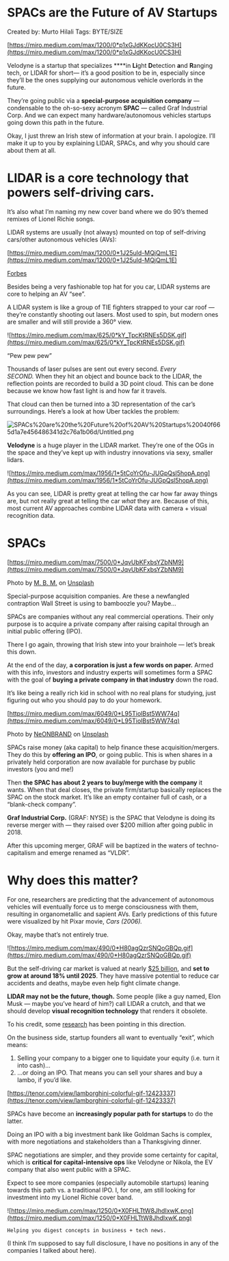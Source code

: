 # SPACs are the Future of AV Startups

Created by: Murto Hilali
Tags: BYTE/SIZE

[https://miro.medium.com/max/1200/0*p1xGJdKKocU0CS3H](https://miro.medium.com/max/1200/0*p1xGJdKKocU0CS3H)

Velodyne is a startup that specializes ****in **Li**ght **D**etection **a**nd **R**anging tech, or LIDAR for short— it’s a good position to be in, especially since they’ll be the ones supplying our autonomous vehicle overlords in the future.

They’re going public via a **special-purpose acquisition company** — condensable to the oh-so-sexy acronym **SPAC** — called Graf Industrial Corp. And we can expect many hardware/autonomous vehicles startups going down this path in the future.

Okay, I just threw an Irish stew of information at your brain. I apologize. I’ll make it up to you by explaining LIDAR, SPACs, and why you should care about them at all.

# **LIDAR is a core technology that powers self-driving cars.**

It’s also what I’m naming my new cover band where we do 90’s themed remixes of Lionel Richie songs.

LIDAR systems are usually (not always) mounted on top of self-driving cars/other autonomous vehicles (AVs):

[https://miro.medium.com/max/1200/0*1J25uld-MQjQmL1E](https://miro.medium.com/max/1200/0*1J25uld-MQjQmL1E)

[Forbes](https://www.forbes.com/sites/alanohnsman/2019/04/23/teslas-elon-musk-trashes-lidar-for-self-driving-cars-but-waymo-is-rolling-out-a-new-one/#3a6ccfae5a9d)

Besides being a very fashionable top hat for you car, LIDAR systems are core to helping an AV “see”.

A LIDAR system is like a group of TIE fighters strapped to your car roof — they’re constantly shooting out lasers. Most used to spin, but modern ones are smaller and will still provide a 360° view.

![https://miro.medium.com/max/625/0*kY_TpcKtRNEs5DSK.gif](https://miro.medium.com/max/625/0*kY_TpcKtRNEs5DSK.gif)

“Pew pew pew”

Thousands of laser pulses are sent out every second. *Every SECOND.* When they hit an object and bounce back to the LIDAR, the reflection points are recorded to build a 3D point cloud. This can be done because we know how fast light is and how far it travels.

That cloud can then be turned into a 3D representation of the car’s surroundings. Here’s a look at how Uber tackles the problem:

![SPACs%20are%20the%20Future%20of%20AV%20Startups%20040f665d1a7e456486341d2c76a1b06d/Untitled.png](SPACs%20are%20the%20Future%20of%20AV%20Startups%20040f665d1a7e456486341d2c76a1b06d/Untitled.png)

**Velodyne** is a huge player in the LIDAR market. They’re one of the OGs in the space and they’ve kept up with industry innovations via sexy, smaller lidars.

![https://miro.medium.com/max/1956/1*5tCoYrOfu-JUGpQsl5hopA.png](https://miro.medium.com/max/1956/1*5tCoYrOfu-JUGpQsl5hopA.png)

As you can see, LIDAR is pretty great at telling the car how far away things are, but not really great at telling the car *what* they are. Because of this, most current AV approaches combine LIDAR data with camera + visual recognition data.

# **SPACs**

[https://miro.medium.com/max/7500/0*JqvUbKFxbsYZbNM9](https://miro.medium.com/max/7500/0*JqvUbKFxbsYZbNM9)

Photo by [M. B. M.](https://unsplash.com/@m_b_m?utm_source=medium&utm_medium=referral) on [Unsplash](https://unsplash.com/?utm_source=medium&utm_medium=referral)

Special-purpose acquisition companies. Are these a newfangled contraption Wall Street is using to bamboozle you? Maybe…

SPACs are companies without any real commercial operations. Their only purpose is to acquire a private company after raising capital through an initial public offering (IPO).

There I go again, throwing that Irish stew into your brainhole — let’s break this down.

At the end of the day, **a corporation is just a few words on paper.** Armed with this info, investors and industry experts will sometimes form a SPAC with the goal of **buying a private company in that industry** down the road.

It’s like being a really rich kid in school with no real plans for studying, just figuring out who you should pay to do your homework.

[https://miro.medium.com/max/6049/0*L95TiolBst5WW74q](https://miro.medium.com/max/6049/0*L95TiolBst5WW74q)

Photo by [NeONBRAND](https://unsplash.com/@neonbrand?utm_source=medium&utm_medium=referral) on [Unsplash](https://unsplash.com/?utm_source=medium&utm_medium=referral)

SPACs raise money (aka capital) to help finance these acquisition/mergers. They do this by **offering an IPO**, or going public. This is when shares in a privately held corporation are now available for purchase by public investors (you and me!)

Then **the SPAC has about 2 years to buy/merge with the company** it wants. When that deal closes, the private firm/startup basically replaces the SPAC on the stock market. It’s like an empty container full of cash, or a “blank-check company”.

**Graf Industrial Corp.** (GRAF: NYSE) is the SPAC that Velodyne is doing its reverse merger with — they raised over $200 million after going public in 2018.

After this upcoming merger, GRAF will be baptized in the waters of techno-capitalism and emerge renamed as “VLDR”.

# **Why does this matter?**

For one, researchers are predicting that the advancement of autonomous vehicles will eventually force us to merge consciousness with them, resulting in organometallic and sapient AVs. Early predictions of this future were visualized by hit Pixar movie, *Cars (2006).*

Okay, maybe that’s not entirely true.

![https://miro.medium.com/max/490/0*H80agQzrSNQoGBQp.gif](https://miro.medium.com/max/490/0*H80agQzrSNQoGBQp.gif)

But the self-driving car market is valued at nearly [$25 billion](https://www.globenewswire.com/news-release/2020/03/18/2002529/0/en/Global-Autonomous-Driverless-Car-Market-Projections-2020-2025-World-Market-Anticipating-a-CAGR-of-18.html#:~:text=The%20global%20autonomous%2Fdriverless%20car,order%20to%20sense%20their%20environment.), and **set to grow at around 18% until 2025**. They have massive potential to reduce car accidents and deaths, maybe even help fight climate change.

**LIDAR may not be the future, though.** Some people (like a guy named, Elon Musk — maybe you’ve heard of him?) call LIDAR a crutch, and that we should develop **visual recognition technology** that renders it obsolete.

To his credit, some [research](https://arstechnica.com/cars/2019/08/elon-musk-says-driverless-cars-dont-need-lidar-experts-arent-so-sure/#:~:text=And%20almost%20all%20of%20them,showcasing%20Tesla%27s%20self%2Ddriving%20technology.) has been pointing in this direction.

On the business side, startup founders all want to eventually “exit”, which means:

1. Selling your company to a bigger one to liquidate your equity (i.e. turn it into cash)…
2. …or doing an IPO. That means you can sell your shares and buy a lambo, if you’d like.

[https://tenor.com/view/lamborghini-colorful-gif-12423337](https://tenor.com/view/lamborghini-colorful-gif-12423337)

SPACs have become an **increasingly popular path for startups** to do the latter.

Doing an IPO with a big investment bank like Goldman Sachs is complex, with more negotiations and stakeholders than a Thanksgiving dinner.

SPAC negotiations are simpler, and they provide some certainty for capital, which is **critical for capital-intensive ops** like Velodyne or Nikola, the EV company that also went public with a SPAC.

Expect to see more companies (especially automobile startups) leaning towards this path vs. a traditional IPO. I, for one, am still looking for investment into my Lionel Richie cover band.

![https://miro.medium.com/max/1250/0*X0FHLTtW8JhdIxwK.png](https://miro.medium.com/max/1250/0*X0FHLTtW8JhdIxwK.png)

```
Helping you digest concepts in business + tech news.
```

(I think I’m supposed to say full disclosure, I have no positions in any of the companies I talked about here).